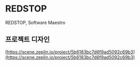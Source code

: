 # REDSTOP

REDSTOP, Software Maestro

## 프로젝트 디자인

[https://scene.zeplin.io/project/5b6183bc7d6f9ad5092c69b3](https://scene.zeplin.io/project/5b6183bc7d6f9ad5092c69b3)


